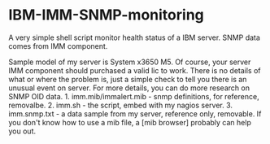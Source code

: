 # IBM-IMM-SNMP-monitoring

A very simple shell script monitor health status of a IBM server.
SNMP data comes from IMM component.

Sample model of my server is System x3650 M5.
Of course, your server IMM component should purchased a valid lic to work.
There is no details of what or where the problem is, just a simple check to tell you there is an unusual event on server.
For more details, you can do more research on SNMP OID data.
	1. imm.mib/immalert.mib - snmp definitions, for reference, removalbe.
	2. imm.sh - the script, embed with my nagios server.
	3. imm.snmp.txt - a data sample from my server, reference only, removable.
If you don't know how to use a mib file, a [mib browser] probably can help you out.
